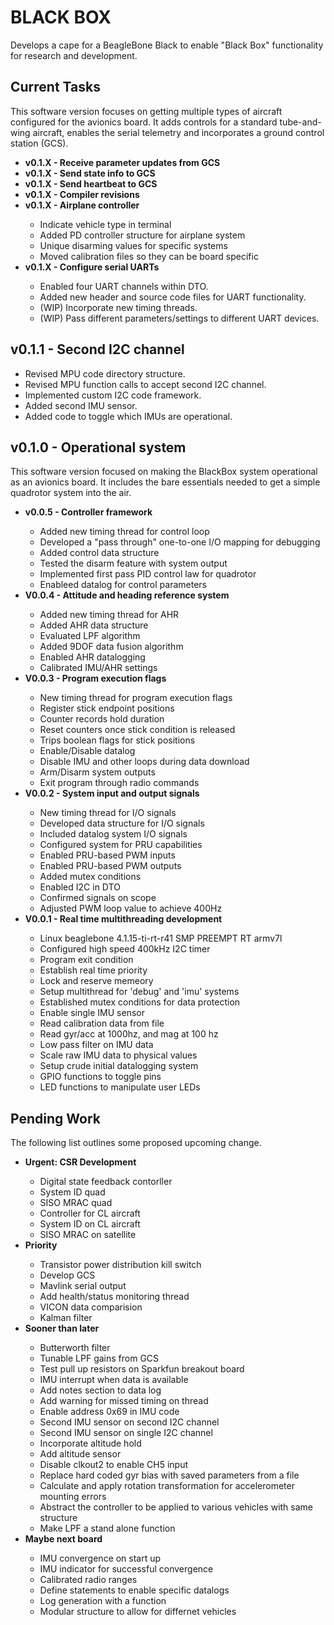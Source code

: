 
BLACK BOX
=========

Develops a cape for a BeagleBone Black to enable "Black 
Box" functionality for research and development.


Current Tasks
-------------
This software version focuses on getting multiple types of aircraft
configured for the avionics board.  It adds controls for a standard
tube-and-wing aircraft, enables the serial telemetry and incorporates
a ground control station (GCS).

<ul>
<li><b> v0.1.X - Receive parameter updates from GCS </b></li>
<li><b> v0.1.X - Send state info to GCS </b></li>
<li><b> v0.1.X - Send heartbeat to GCS </b></li>
<li><b> v0.1.X - Compiler revisions </b></li>
<li><b> v0.1.X - Airplane controller </b></li>
<ul>
  <li> Indicate vehicle type in terminal </li>
  <li> Added PD controller structure for airplane system </li>
  <li> Unique disarming values for specific systems </li>
  <li> Moved calibration files so they can be board specific </li>
</ul>
<li><b> v0.1.X - Configure serial UARTs </b></li>
<ul>
  <li> Enabled four UART channels within DTO. </li>
  <li> Added new header and source code files for UART functionality. </li>
  <li> (WIP) Incorporate new timing threads. </li>
  <li> (WIP) Pass different parameters/settings to different UART devices. </li>
</ul>
</ul>


v0.1.1 - Second I2C channel
---------------------------
<ul>
  <li> Revised MPU code directory structure. </li>
  <li> Revised MPU function calls to accept second I2C channel. </li>
  <li> Implemented custom I2C code framework. </li>
  <li> Added second IMU sensor. </li>
  <li> Added code to toggle which IMUs are operational. </li>
</ul>


v0.1.0 - Operational system
---------------------------
This software version focused on making the BlackBox system operational
as an avionics board.  It includes the bare essentials needed to get a 
simple quadrotor system into the air.

<ul>
<li><b> v0.0.5 - Controller framework </b></li>
<ul>
  <li> Added new timing thread for control loop </li>
  <li> Developed a "pass through" one-to-one I/O mapping for debugging </li>
  <li> Added control data structure </li>
  <li> Tested the disarm feature with system output </li>
  <li> Implemented first pass PID control law for quadrotor </li>
  <li> Enableed datalog for control parameters </li>
</ul>
<li><b> V0.0.4 - Attitude and heading reference system </b></li>
<ul>
  <li> Added new timing thread for AHR </li>
  <li> Added AHR data structure </li> 
  <li> Evaluated LPF algorithm </li>
  <li> Added 9DOF data fusion algorithm </li>
  <li> Enabled AHR datalogging </li>
  <li> Calibrated IMU/AHR settings </li>
</ul>
<li><b> V0.0.3 - Program execution flags </b></li>
<ul>
  <li> New timing thread for program execution flags </li>
  <li> Register stick endpoint positions </li>
  <li> Counter records hold duration </li> 
  <li> Reset counters once stick condition is released </li>
  <li> Trips boolean flags for stick positions </li> 
  <li> Enable/Disable datalog </li>
  <li> Disable IMU and other loops during data download </li>
  <li> Arm/Disarm system outputs </li>
  <li> Exit program through radio commands </li>
</ul>
<li><b> V0.0.2 - System input and output signals </b></li>
<ul>
  <li> New timing thread for I/O signals </li>
  <li> Developed data structure for I/O signals </li>
  <li> Included datalog system I/O signals </li>
  <li> Configured system for PRU capabilities </li>
  <li> Enabled PRU-based PWM inputs </li>
  <li> Enabled PRU-based PWM outputs </li>
  <li> Added mutex conditions </li>
  <li> Enabled I2C in DTO </li>
  <li> Confirmed signals on scope </li>
  <li> Adjusted PWM loop value to achieve 400Hz </li>
</ul>
<li><b> V0.0.1 - Real time multithreading development </b></li>
<ul>
  <li> Linux beaglebone 4.1.15-ti-rt-r41 SMP PREEMPT RT armv7l </li>
  <li> Configured high speed 400kHz I2C timer </li>
  <li> Program exit condition </li>
  <li> Establish real time priority </li>
  <li> Lock and reserve memeory </li>
  <li> Setup multithread for 'debug' and 'imu' systems </li> 
  <li> Established mutex conditions for data protection </li>
  <li> Enable single IMU sensor </li>
  <li> Read calibration data from file </li>
  <li> Read gyr/acc at 1000hz, and mag at 100 hz </li>
  <li> Low pass filter on IMU data </li>
  <li> Scale raw IMU data to physical values </li> 
  <li> Setup crude initial datalogging system </li>
  <li> GPIO functions to toggle pins </li>
  <li> LED functions to manipulate user LEDs </li>
</ul>
</ul>



Pending Work
------------
The following list outlines some proposed upcoming change.

<ul>
<li><b> Urgent: CSR Development </b></li>
<ul>
  <li> Digital state feedback contorller </li>
  <li> System ID quad </li>
  <li> SISO MRAC quad </li>
  <li> Controller for CL aircraft </li>
  <li> System ID on CL aircraft </li>
  <li> SISO MRAC on satellite </li>
</ul>
<li><b> Priority </b></li>
<ul>
  <li> Transistor power distribution kill switch </li> 
  <li> Develop GCS </li>
  <li> Mavlink serial output </li>
  <li> Add health/status monitoring thread </li>
  <li> VICON data comparision </li>
  <li> Kalman filter </li>
</ul>
<li><b> Sooner than later </b></li>
<ul>
  <li> Butterworth filter </li>
  <li> Tunable LPF gains from GCS </li>
  <li> Test pull up resistors on Sparkfun breakout board </li>
  <li> IMU interrupt when data is available </li>
  <li> Add notes section to data log </li>
  <li> Add warning for missed timing on thread </li>
  <li> Enable address 0x69 in IMU code </li>
  <li> Second IMU sensor on second I2C channel </li>
  <li> Second IMU sensor on single I2C channel </li>
  <li> Incorporate altitude hold </li> 
  <li> Add altitude sensor </li>
  <li> Disable clkout2 to enable CH5 input </li>
  <li> Replace hard coded gyr bias with saved parameters from a file </li>
  <li> Calculate and apply rotation transformation for accelerometer mounting errors </li>
  <li> Abstract the controller to be applied to various vehicles with same structure </li>
  <li> Make LPF a stand alone function </li>
</ul>
<li><b> Maybe next board </b></li>
<ul>
  <li> IMU convergence on start up </li>
  <li> IMU indicator for successful convergence </li>
  <li> Calibrated radio ranges </li>
  <li> Define statements to enable specific datalogs </li>
  <li> Log generation with a function </li>
  <li> Modular structure to allow for differnet vehicles </li>
</ul>
</ul>



